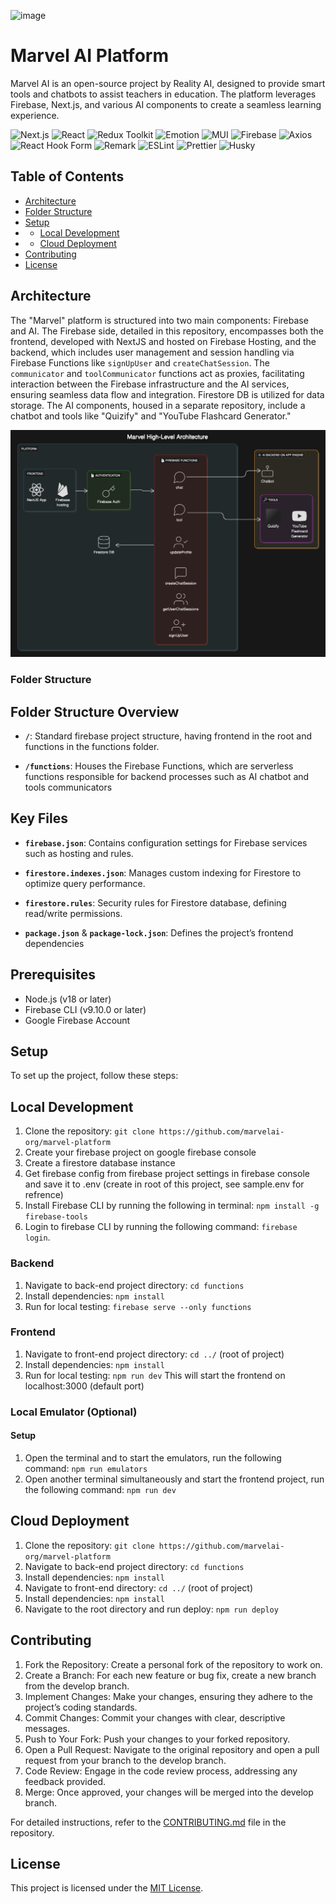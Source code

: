 ![image](https://github.com/user-attachments/assets/04e5f5a4-9ba7-4887-a158-bca181f7391c)


# Marvel AI Platform
Marvel AI is an open-source project by Reality AI, designed to provide smart tools and chatbots to assist teachers in education. The platform leverages Firebase, Next.js, and various AI components to create a seamless learning experience.

![Next.js](https://img.shields.io/badge/Next.js-12.3.0-blue)
![React](https://img.shields.io/badge/React-18.2.0-blue)
![Redux Toolkit](https://img.shields.io/badge/Redux%20Toolkit-%5E1.9.5-purple)
![Emotion](https://img.shields.io/badge/Emotion-%5E11.11.0-pink)
![MUI](https://img.shields.io/badge/MUI-%5E5.13.0-blue)
![Firebase](https://img.shields.io/badge/Firebase-%5E9.22.0-orange)
![Axios](https://img.shields.io/badge/Axios-%5E1.4.0-brightgreen)
![React Hook Form](https://img.shields.io/badge/React%20Hook%20Form-%5E7.43.9-lightgrey)
![Remark](https://img.shields.io/badge/Remark-%5E15.0.1-yellow)
![ESLint](https://img.shields.io/badge/ESLint-%5E8.40.0-blue)
![Prettier](https://img.shields.io/badge/Prettier-%5E2.8.8-ff69b4)
![Husky](https://img.shields.io/badge/Husky-%5E9.0.11-yellow)

## Table of Contents

- [Architecture](#Architecture)
- [Folder Structure](#folder-structure)
- [Setup](#Setup)
- - [Local Development](#local-development)
- - [Cloud Deployment](#cloud-deployment)
- [Contributing](#Contributing)
- [License](#license)

## Architecture
The "Marvel" platform is structured into two main components: Firebase and AI. The Firebase side, detailed in this repository, encompasses both the frontend, developed with NextJS and hosted on Firebase Hosting, and the backend, which includes user management and session handling via Firebase Functions like `signUpUser` and `createChatSession`. The `communicator` and `toolCommunicator` functions act as proxies, facilitating interaction between the Firebase infrastructure and the AI services, ensuring seamless data flow and integration. Firestore DB is utilized for data storage. The AI components, housed in a separate repository, include a chatbot and tools like "Quizify" and "YouTube Flashcard Generator." 

![Architecture Diagram](https://github.com/marvelai-org/marvel-platform/blob/2400bf1b10af77b57976778a108f3f2296aa5215/Marvel%20Architecture.png)

### Folder Structure
## Folder Structure Overview

- **`/`**:
  Standard firebase project structure, having frontend in the root and functions in the functions folder.

- **`/functions`**:
  Houses the Firebase Functions, which are serverless functions responsible for backend processes such as AI chatbot and tools communicators

## Key Files
- **`firebase.json`**:
  Contains configuration settings for Firebase services such as hosting and rules.

- **`firestore.indexes.json`**:
  Manages custom indexing for Firestore to optimize query performance.

- **`firestore.rules`**:
  Security rules for Firestore database, defining read/write permissions.

- **`package.json`** & **`package-lock.json`**:
  Defines the project’s frontend dependencies

## Prerequisites
- Node.js (v18 or later)
- Firebase CLI (v9.10.0 or later)
- Google Firebase Account

## Setup
To set up the project, follow these steps:

## Local Development
1. Clone the repository: `git clone https://github.com/marvelai-org/marvel-platform`
2. Create your firebase project on google firebase console
3. Create a firestore database instance
4. Get firebase config from firebase project settings in firebase console and save it to .env (create in root of this project, see sample.env for refrence)
5. Install Firebase CLI by running the following in terminal: `npm install -g firebase-tools`
6. Login to firebase CLI by running the following command: `firebase login`.

### Backend
1. Navigate to back-end project directory: `cd functions`
2. Install dependencies: `npm install`
3. Run for local testing: `firebase serve --only functions`

### Frontend
1. Navigate to front-end project directory: `cd ../` (root of project)
2. Install dependencies: `npm install`
3. Run for local testing: `npm run dev`
This will start the frontend on localhost:3000 (default port)

### Local Emulator (Optional)
#### Setup
1. Open the terminal and to start the emulators, run the following command: `npm run emulators`
2. Open another terminal simultaneously and start the frontend project, run the following command: `npm run dev`

## Cloud Deployment
1. Clone the repository: `git clone https://github.com/marvelai-org/marvel-platform`
2. Navigate to back-end project directory: `cd functions`
3. Install dependencies: `npm install`
4. Navigate to front-end directory: `cd ../` (root of project)
5. Install dependencies: `npm install`
5. Navigate to the root directory and run deploy: `npm run deploy`

## Contributing
1. Fork the Repository: Create a personal fork of the repository to work on.
2. Create a Branch: For each new feature or bug fix, create a new branch from the develop branch.
3. Implement Changes: Make your changes, ensuring they adhere to the project’s coding standards.
4. Commit Changes: Commit your changes with clear, descriptive messages.
5. Push to Your Fork: Push your changes to your forked repository.
6. Open a Pull Request: Navigate to the original repository and open a pull request from your branch to the develop branch.
7. Code Review: Engage in the code review process, addressing any feedback provided.
8. Merge: Once approved, your changes will be merged into the develop branch.

For detailed instructions, refer to the [CONTRIBUTING.md](https://github.com/marvelai-org/marvel-platform/blob/2400bf1b10af77b57976778a108f3f2296aa5215/contributing.md) file in the repository.

## License

This project is licensed under the [MIT License](LICENSE.md).
